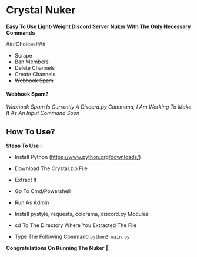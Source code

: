 # Crystal Nuker

**Easy To Use Light-Weight Discord Server Nuker With The Only Necessary Commands**

###Choices###
- Scrape
- Ban Members
- Delete Channels
- Create Channels
- ~~Webhook Spam~~

#### Webhook Spam?

*Webhook Spam Is Currently A Discord.py Command, I Am Working To Make It As An Input Command Soon*


## How To Use?

**Steps To Use :**

- Install Python (https://www.python.org/downloads/)
- Download The Crystal.zip File
- Extract It
- Go To Cmd/Powershell
- Run As Admin
- Install pystyle, requests, colorama, discord.py Modules
- cd To The Directory Where You Extracted The File

- Type The Following Command
`python3 main.py`


**Congratulations On Running The Nuker 👏**
